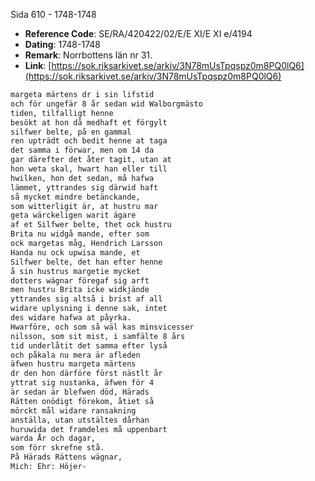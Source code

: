 Sida 610 - 1748-1748

- **Reference Code**: SE/RA/420422/02/E/E XI/E XI e/4194
- **Dating**: 1748-1748
- **Remark**: Norrbottens län nr 31.
- **Link**: [https://sok.riksarkivet.se/arkiv/3N78mUsTpqspz0m8PQ0lQ6](https://sok.riksarkivet.se/arkiv/3N78mUsTpqspz0m8PQ0lQ6)

```txt linenums="1"
margeta märtens dr i sin lifstid
och för ungefär 8 år sedan wid Walborgmästo
tiden, tilfalligt henne
besökt at hon då medhaft et förgylt
silfwer belte, på en gammal
ren upträdt och bedit henne at taga
det samma i förwar, men om 14 da
gar därefter det åter tagit, utan at
hon weta skal, hwart han eller till
hwilken, hon det sedan, må hafwa
lämmet, yttrandes sig därwid haft
så mycket mindre betänckande,
som witterligit är, at hustru mar
geta wärckeligen warit ägare
af et Silfwer belte, thet ock hustru
Brita nu widgå mande, efter som
ock margetas måg, Hendrich Larsson
Handa nu ock upwisa mande, et
Silfwer belte, det han efter henne
å sin hustrus margetie mycket
dotters wägnar föregaf sig arft
men hustru Brita icke widkjände
yttrandes sig altså i brist af all
widare uplysning i denne sak, intet
des widare hafwa at påyrka.
Hwarföre, och som så wäl kas minsvicesser
nilsson, som sit mist, i samfälte 8 års
tid underlåtit det samma efter lyså
och påkala nu mera är afleden
äfwen hustru margeta märtens
dr den hon därföre först nästlt år
yttrat sig nustanka, äfwen för 4
är sedan är blefwen död, Härads
Rätten onödigt förekom, åtiet så
mörckt mål widare ransakning
anställa, utan utstältes dårhan
huruwida det framdeles må uppenbart
warda År och dagar,
som förr skrefne stå.
På Härads Rättens wägnar,
Mich: Ehr: Höjer-
```
